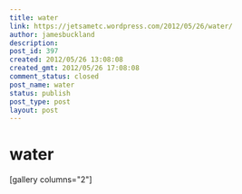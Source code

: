 ```yaml
---
title: water
link: https://jetsametc.wordpress.com/2012/05/26/water/
author: jamesbuckland
description: 
post_id: 397
created: 2012/05/26 13:08:08
created_gmt: 2012/05/26 17:08:08
comment_status: closed
post_name: water
status: publish
post_type: post
layout: post
---
```


# water

[gallery columns="2"]
